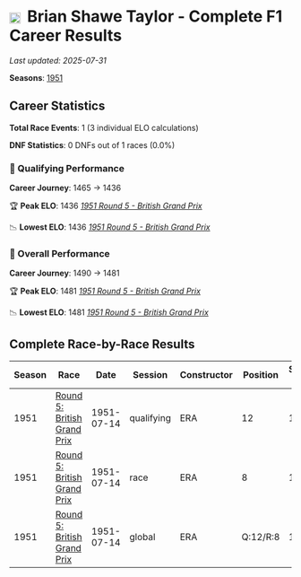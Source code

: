 # <img src="https://upload.wikimedia.org/wikipedia/commons/thumb/8/83/Flag_of_the_United_Kingdom_%283-5%29.svg/512px-Flag_of_the_United_Kingdom_%283-5%29.svg.png?20250726143817" alt="United Kingdom" width="20" height="auto" style="vertical-align: middle; margin-right: 5px;" onerror="this.outerHTML='🇬🇧'; this.style.marginRight='5px';"/> Brian Shawe Taylor - Complete F1 Career Results

*Last updated: 2025-07-31*

**Seasons**: [1951](../seasons/1951-season-report)

## Career Statistics

**Total Race Events**: 1 (3 individual ELO calculations)

**DNF Statistics**: 0 DNFs out of 1 races (0.0%)

### 🏁 Qualifying Performance
**Career Journey**: 1465 → 1436

🏆 **Peak ELO**: 1436
   *[1951 Round 5 - British Grand Prix](../seasons/1951-season-report#round-5-british-grand-prix)*

📉 **Lowest ELO**: 1436
   *[1951 Round 5 - British Grand Prix](../seasons/1951-season-report#round-5-british-grand-prix)*

### 🌟 Overall Performance
**Career Journey**: 1490 → 1481

🏆 **Peak ELO**: 1481
   *[1951 Round 5 - British Grand Prix](../seasons/1951-season-report#round-5-british-grand-prix)*

📉 **Lowest ELO**: 1481
   *[1951 Round 5 - British Grand Prix](../seasons/1951-season-report#round-5-british-grand-prix)*


## Complete Race-by-Race Results

| Season | Race | Date | Session | Constructor | Position | Starting ELO | ELO Change | Final ELO | Teammate |
|--------|------|------|---------|-------------|----------|--------------|------------|-----------|----------|
| 1951 | [Round 5: British Grand Prix](../seasons/1951-season-report#round-5-british-grand-prix) | 1951-07-14 | qualifying | ERA | 12 | 1465 | -29 | 1436 | [<img src="https://upload.wikimedia.org/wikipedia/commons/thumb/8/83/Flag_of_the_United_Kingdom_%283-5%29.svg/512px-Flag_of_the_United_Kingdom_%283-5%29.svg.png?20250726143817" alt="United Kingdom" width="20" height="auto" style="vertical-align: middle; margin-right: 5px;" onerror="this.outerHTML='🇬🇧'; this.style.marginRight='5px';"/> Bob Gerard](bob-gerard) |
| 1951 | [Round 5: British Grand Prix](../seasons/1951-season-report#round-5-british-grand-prix) | 1951-07-14 | race | ERA | 8 | 1500 | N/A | 1500 | [<img src="https://upload.wikimedia.org/wikipedia/commons/thumb/8/83/Flag_of_the_United_Kingdom_%283-5%29.svg/512px-Flag_of_the_United_Kingdom_%283-5%29.svg.png?20250726143817" alt="United Kingdom" width="20" height="auto" style="vertical-align: middle; margin-right: 5px;" onerror="this.outerHTML='🇬🇧'; this.style.marginRight='5px';"/> Bob Gerard](bob-gerard) |
| 1951 | [Round 5: British Grand Prix](../seasons/1951-season-report#round-5-british-grand-prix) | 1951-07-14 | global | ERA | Q:12/R:8 | 1490 | -9 | 1481 | [<img src="https://upload.wikimedia.org/wikipedia/commons/thumb/8/83/Flag_of_the_United_Kingdom_%283-5%29.svg/512px-Flag_of_the_United_Kingdom_%283-5%29.svg.png?20250726143817" alt="United Kingdom" width="20" height="auto" style="vertical-align: middle; margin-right: 5px;" onerror="this.outerHTML='🇬🇧'; this.style.marginRight='5px';"/> Bob Gerard](bob-gerard) |
